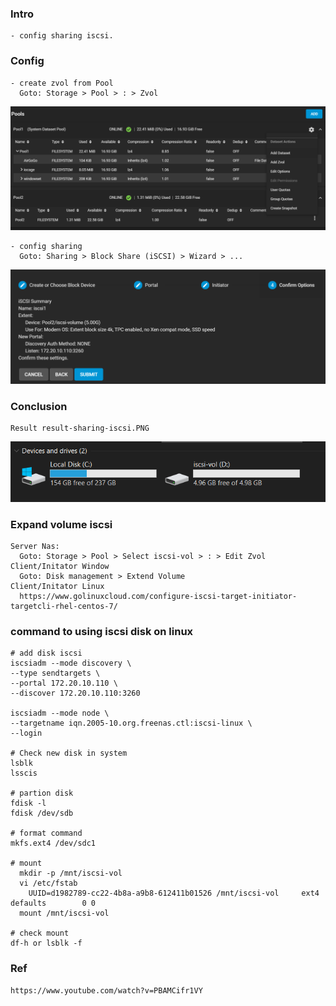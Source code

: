 
### Intro
    - config sharing iscsi.

### Config
    - create zvol from Pool 
      Goto: Storage > Pool > : > Zvol
   <p align="center"><img src="https://github.com/hieunt84/play-truenas/blob/master/images/config-add-zvol.PNG" /></p>

    - config sharing 
      Goto: Sharing > Block Share (iSCSI) > Wizard > ...
   <p align="center"><img src="https://github.com/hieunt84/play-truenas/blob/master/images/config-sharing-iscsi.PNG" /></p>

  
### Conclusion
    Result result-sharing-iscsi.PNG
   <p align="center"><img src="https://github.com/hieunt84/play-truenas/blob/master/images/result-sharing-iscsi.PNG" /></p>

### Expand volume iscsi
    Server Nas:
      Goto: Storage > Pool > Select iscsi-vol > : > Edit Zvol
    Client/Initator Window
      Goto: Disk management > Extend Volume
    Client/Initator Linux
      https://www.golinuxcloud.com/configure-iscsi-target-initiator-targetcli-rhel-centos-7/

### command to using iscsi disk on linux
    # add disk iscsi
    iscsiadm --mode discovery \
    --type sendtargets \
    --portal 172.20.10.110 \
    --discover 172.20.10.110:3260

    iscsiadm --mode node \
    --targetname iqn.2005-10.org.freenas.ctl:iscsi-linux \
    --login
   
    # Check new disk in system
    lsblk
    lsscis

    # partion disk
    fdisk -l
    fdisk /dev/sdb

    # format command
    mkfs.ext4 /dev/sdc1
    
    # mount
      mkdir -p /mnt/iscsi-vol
      vi /etc/fstab
        UUID=d1982789-cc22-4b8a-a9b8-612411b01526 /mnt/iscsi-vol     ext4   defaults        0 0
      mount /mnt/iscsi-vol

    # check mount 
    df-h or lsblk -f

### Ref
    https://www.youtube.com/watch?v=PBAMCifr1VY    
